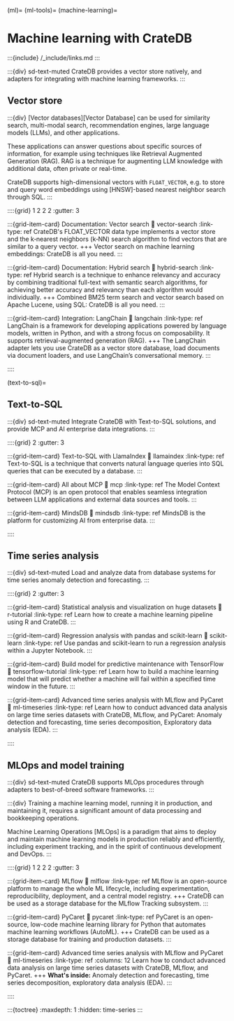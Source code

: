 (ml)=
(ml-tools)=
(machine-learning)=
# Machine learning with CrateDB

:::{include} /_include/links.md
:::

:::{div} sd-text-muted
CrateDB provides a vector store natively, and adapters for integrating
with machine learning frameworks.
:::

## Vector store

:::{div}
[Vector databases][Vector Database] can be used for similarity search,
multi-modal search, recommendation engines, large language models (LLMs),
and other applications.

These applications can answer questions about specific sources of information,
for example using techniques like Retrieval Augmented Generation (RAG).
RAG is a technique for augmenting LLM knowledge with additional data,
often private or real-time.

CrateDB supports high-dimensional vectors with `FLOAT_VECTOR`, e.g. to
store and query word embeddings using [HNSW]-based nearest neighbor search
through SQL.
:::

::::{grid} 1 2 2 2
:gutter: 3

:::{grid-item-card} Documentation: Vector search
:link: vector-search
:link-type: ref
CrateDB's FLOAT_VECTOR data type implements a vector store and the k‑nearest
neighbors (k‑NN) search algorithm to find vectors that are similar to a query
vector.
+++
Vector search on machine learning embeddings: CrateDB is all you need.
:::

:::{grid-item-card} Documentation: Hybrid search
:link: hybrid-search
:link-type: ref
Hybrid search is a technique to enhance relevancy and accuracy by combining
traditional full-text with semantic search algorithms, for achieving better
accuracy and relevancy than each algorithm would individually.
+++
Combined BM25 term search and vector search based on Apache Lucene,
using SQL: CrateDB is all you need.
:::

:::{grid-item-card} Integration: LangChain
:link: langchain
:link-type: ref
LangChain is a framework for developing applications powered by language models,
written in Python, and with a strong focus on composability.
It supports retrieval-augmented generation (RAG).
+++
The LangChain adapter lets you use CrateDB as a vector store database, load
documents via document loaders, and use LangChain’s conversational memory.
:::

::::


(text-to-sql)=
## Text-to-SQL

:::{div} sd-text-muted
Integrate CrateDB with Text-to-SQL solutions,
and provide MCP and AI enterprise data integrations.
:::

::::{grid} 2
:gutter: 3

:::{grid-item-card} Text-to-SQL with LlamaIndex
:link: llamaindex
:link-type: ref
Text-to-SQL is a technique that converts natural language queries into SQL
queries that can be executed by a database.
:::

:::{grid-item-card} All about MCP
:link: mcp
:link-type: ref
The Model Context Protocol (MCP) is an open protocol that enables seamless
integration between LLM applications and external data sources and tools.
:::

:::{grid-item-card} MindsDB
:link: mindsdb
:link-type: ref
MindsDB is the platform for customizing AI from enterprise data.
:::

::::


## Time series analysis

:::{div} sd-text-muted
Load and analyze data from database systems for
time series anomaly detection and forecasting.
:::

::::{grid} 2
:gutter: 3

:::{grid-item-card} Statistical analysis and visualization on huge datasets
:link: r-tutorial
:link-type: ref
Learn how to create a machine learning pipeline using R and CrateDB.
:::

:::{grid-item-card} Regression analysis with pandas and scikit-learn
:link: scikit-learn
:link-type: ref
Use pandas and scikit-learn to run a regression analysis within a Jupyter Notebook.
:::

:::{grid-item-card} Build model for predictive maintenance with TensorFlow
:link: tensorflow-tutorial
:link-type: ref
Learn how to build a machine learning model that will predict whether
a machine will fail within a specified time window in the future.
:::

:::{grid-item-card} Advanced time series analysis with MLflow and PyCaret
:link: ml-timeseries
:link-type: ref
Learn how to conduct advanced data analysis on large time series datasets
with CrateDB, MLflow, and PyCaret:
Anomaly detection and forecasting, time series decomposition,
Exploratory data analysis (EDA).
:::

::::


## MLOps and model training

:::{div} sd-text-muted
CrateDB supports MLOps procedures through adapters to best-of-breed software
frameworks.
:::

:::{div}
Training a machine learning model, running it in production, and maintaining
it, requires a significant amount of data processing and bookkeeping
operations.

Machine Learning Operations [MLOps] is a paradigm that aims to deploy and
maintain machine learning models in production reliably and efficiently,
including experiment tracking, and in the spirit of continuous development
and DevOps.
:::

::::{grid} 1 2 2 2
:gutter: 3

:::{grid-item-card} MLflow
:link: mlflow
:link-type: ref
MLflow is an open-source platform to manage the whole ML lifecycle,
including experimentation, reproducibility, deployment, and a central
model registry.
+++
CrateDB can be used as a storage database for the MLflow Tracking subsystem.
:::

:::{grid-item-card} PyCaret
:link: pycaret
:link-type: ref
PyCaret is an open-source, low-code machine learning library for Python
that automates machine learning workflows (AutoML).
+++
CrateDB can be used as a storage database for training and production datasets.
:::

:::{grid-item-card} Advanced time series analysis with MLflow and PyCaret
:link: ml-timeseries
:link-type: ref
:columns: 12
Learn how to conduct advanced data analysis on large time series datasets
with CrateDB, MLflow, and PyCaret.
+++
**What's inside:** Anomaly detection and forecasting, time series decomposition,
exploratory data analysis (EDA).
:::

::::


:::{toctree}
:maxdepth: 1
:hidden:
time-series
:::
